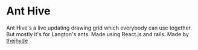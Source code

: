 # Ant Hive
Ant Hive's a live updating drawing grid which everybody can use together. But mostly it's for Langton's ants. Made using React.js and rails. Made by [thejhyde](http://thejhyde.zone)